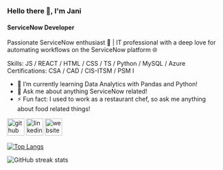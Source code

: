 ### Hello there 👋, I'm Jani
#### ServiceNow Developer
Passionate ServiceNow enthusiast 🚀 | IT professional with a deep love for automating workflows on the ServiceNow platform 🌐

Skills: JS / REACT / HTML / CSS / TS / Python / MySQL / Azure 
<br>
Certifications: CSA / CAD / CIS-ITSM / PSM I 
<br>

- 🌱 I’m currently learning Data Analytics with Pandas and Python!  
- 💬 Ask me about anything ServiceNow related!  
- ⚡ Fun fact: I used to work as a restaurant chef, so ask me anything about food related things! 


[<img src='https://cdn.jsdelivr.net/npm/simple-icons@3.0.1/icons/github.svg' alt='github' height='40'>](https://github.com/jkaikkonen)  [<img src='https://cdn.jsdelivr.net/npm/simple-icons@3.0.1/icons/linkedin.svg' alt='linkedin' height='40'>](https://www.linkedin.com/in/jani-63103a178//)  [<img src='https://cdn.jsdelivr.net/npm/simple-icons@3.0.1/icons/icloud.svg' alt='website' height='40'>](https://nowlearning.servicenow.com/lxp/en/pages/nl-public-resume?id=nl_public&user=janikaikko237912)  

[![Top Langs](https://github-readme-stats.vercel.app/api/top-langs/?username=jkaikkonen)](https://github.com/anuraghazra/github-readme-stats)

![GitHub streak stats](https://streak-stats.demolab.com/?user=jkaikkonen)  


